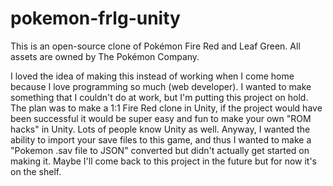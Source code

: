 # pokemon-frlg-unity
This is an open-source clone of Pokémon Fire Red and Leaf Green. All assets are owned by The Pokémon Company.

I loved the idea of making this instead of working when I come home because I love programming so much (web developer). I wanted to make something that I couldn't do at work, but I'm putting this project on hold. The plan was to make a 1:1 Fire Red clone in Unity, if the project would have been successful it would be super easy and fun to make your own "ROM hacks" in Unity. Lots of people know Unity as well. Anyway, I wanted the ability to import your save files to this game, and thus I wanted to make a "Pokemon .sav file to JSON" converted but didn't actually get started on making it. Maybe I'll come back to this project in the future but for now it's on the shelf.
